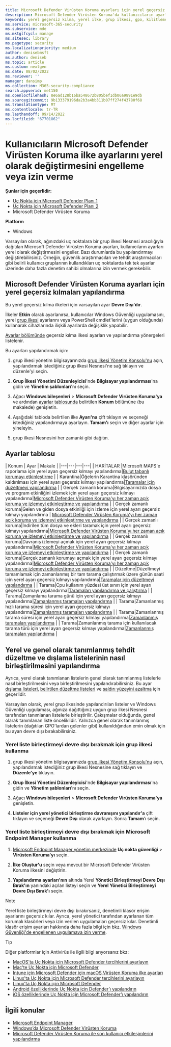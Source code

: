 ```yaml
---
title: Microsoft Defender Virüsten Koruma ayarları için yerel geçersiz kılmaları yapılandırma
description: Microsoft Defender Virüsten Koruma'da kullanıcıların ayarları yerel olarak değiştirmesini etkinleştirin veya devre dışı bırakın.
keywords: yerel geçersiz kılma, yerel ilke, grup ilkesi, gpo, kilitleme,birleştirme, listeler
ms.service: microsoft-365-security
ms.subservice: mde
ms.mktglfcycl: manage
ms.sitesec: library
ms.pagetype: security
ms.localizationpriority: medium
author: denisebmsft
ms.author: deniseb
ms.topic: article
ms.custom: nextgen
ms.date: 08/02/2022
ms.reviewer: ''
manager: dansimp
ms.collection: M365-security-compliance
search.appverid: met150
ms.openlocfilehash: 8e6ad128b16ba548672b805bef1db06a9891e9db
ms.sourcegitcommit: 9b133379196da2b3a4bb311b07ff274f43780f68
ms.translationtype: MT
ms.contentlocale: tr-TR
ms.lasthandoff: 09/14/2022
ms.locfileid: "67701862"
---
```

# <a name="prevent-or-allow-users-to-locally-modify-microsoft-defender-antivirus-policy-settings"></a>Kullanıcıların Microsoft Defender Virüsten Koruma ilke ayarlarını yerel olarak değiştirmesini engelleme veya izin verme


**Şunlar için geçerlidir:**

- [Uç Nokta için Microsoft Defender Planı 1](https://go.microsoft.com/fwlink/p/?linkid=2154037)
- [Uç Nokta için Microsoft Defender Planı 2](https://go.microsoft.com/fwlink/p/?linkid=2154037)
- Microsoft Defender Virüsten Koruma

**Platform**
- Windows

Varsayılan olarak, ağınızdaki uç noktalara bir grup ilkesi Nesnesi aracılığıyla dağıtılan Microsoft Defender Virüsten Koruma ayarları, kullanıcıların ayarları yerel olarak değiştirmesini engeller. Bazı durumlarda bu yapılandırmayı değiştirebilirsiniz. Örneğin, güvenlik araştırmacıları ve tehdit araştırmacıları gibi belirli kullanıcı gruplarının kullandıkları uç noktalarda tek tek ayarlar üzerinde daha fazla denetim sahibi olmalarına izin vermek gerekebilir.

## <a name="configure-local-overrides-for-microsoft-defender-antivirus-settings"></a>Microsoft Defender Virüsten Koruma ayarları için yerel geçersiz kılmaları yapılandırma

Bu yerel geçersiz kılma ilkeleri için varsayılan ayar **Devre Dışı'dır**.

İlkeler **Etkin** olarak ayarlanırsa, kullanıcılar Windows Güvenliği uygulamasını, yerel [grup ilkesi](microsoft-defender-security-center-antivirus.md) ayarlarını veya PowerShell cmdlet'lerini (uygun olduğunda) kullanarak cihazlarında ilişkili ayarlarda değişiklik yapabilir.

[Ayarlar bölümünde](#table-of-settings) geçersiz kılma ilkesi ayarları ve yapılandırma yönergeleri listelenir.

Bu ayarları yapılandırmak için:

1. grup ilkesi yönetim bilgisayarınızda [grup ilkesi Yönetim Konsolu'nu](/previous-versions/windows/it-pro/windows-server-2008-R2-and-2008/cc731212(v=ws.11)) açın, yapılandırmak istediğiniz grup ilkesi Nesnesi'ne sağ tıklayın ve düzenle'yi seçin.

2. **Grup İlkesi Yönetimi Düzenleyicisi**'nde **Bilgisayar yapılandırması**'na gidin ve **Yönetim şablonları**'nı seçin.

3. Ağacı **Windows bileşenleri** > **Microsoft Defender Virüsten Koruma'ya** ve ardından [ayarlar tablosunda](#table-of-settings) belirtilen **Konum** bölümüne (bu makalede) genişletin.

4. Aşağıdaki tabloda belirtilen ilke **Ayarı'na** çift tıklayın ve seçeneği istediğiniz yapılandırmaya ayarlayın. **Tamam'ı** seçin ve diğer ayarlar için yineleyin.

5. grup ilkesi Nesnesini her zamanki gibi dağıtın.

## <a name="table-of-settings"></a>Ayarlar tablosu

| Konum | Ayar | Makale |
|---|---|---|---|
| HARİTALAR |Microsoft MAPS'e raporlama için yerel ayarı geçersiz kılmayı yapılandırma|[Bulut tabanlı korumayı etkinleştirme](enable-cloud-protection-microsoft-defender-antivirus.md) |
| Karantina|Öğelerin Karantina klasöründen kaldırılması için yerel ayarı geçersiz kılmayı yapılandırma|[Taramalar için düzeltmeyi yapılandırma](configure-remediation-microsoft-defender-antivirus.md) |
| Gerçek zamanlı koruma|Bilgisayarınızda dosya ve program etkinliğini izlemek için yerel ayarı geçersiz kılmayı yapılandırma|[Microsoft Defender Virüsten Koruma'yı her zaman açık koruma ve izlemeyi etkinleştirme ve yapılandırma](configure-real-time-protection-microsoft-defender-antivirus.md) |
| Gerçek zamanlı koruma|Gelen ve giden dosya etkinliği için izleme için yerel ayarı geçersiz kılmayı yapılandırma | [Microsoft Defender Virüsten Koruma'yı her zaman açık koruma ve izlemeyi etkinleştirme ve yapılandırma](configure-real-time-protection-microsoft-defender-antivirus.md) |
| Gerçek zamanlı koruma|İndirilen tüm dosya ve ekleri taramak için yerel ayarı geçersiz kılmayı yapılandırma|[Microsoft Defender Virüsten Koruma'yı her zaman açık koruma ve izlemeyi etkinleştirme ve yapılandırma](configure-real-time-protection-microsoft-defender-antivirus.md) |
| Gerçek zamanlı koruma|Davranış izlemeyi açmak için yerel ayarı geçersiz kılmayı yapılandırma|[Microsoft Defender Virüsten Koruma'yı her zaman açık koruma ve izlemeyi etkinleştirme ve yapılandırma](configure-real-time-protection-microsoft-defender-antivirus.md) |
| Gerçek zamanlı koruma|Gerçek zamanlı korumayı açmak için yerel ayarı geçersiz kılmayı yapılandırma|[Microsoft Defender Virüsten Koruma'yı her zaman açık koruma ve izlemeyi etkinleştirme ve yapılandırma](configure-real-time-protection-microsoft-defender-antivirus.md) |
| Düzeltme|Düzeltmeyi tamamlamak için zamanlanmış bir tam tarama çalıştırmak üzere günün saati için yerel ayarı geçersiz kılmayı yapılandırma|[Taramalar için düzeltmeyi yapılandırma](configure-remediation-microsoft-defender-antivirus.md) |
| Tarama|Cpu kullanım yüzdesi üst sınırı için yerel ayarı geçersiz kılmayı yapılandırma|[Taramaları yapılandırma ve çalıştırma](run-scan-microsoft-defender-antivirus.md) |
| Tarama|Zamanlama tarama günü için yerel ayarı geçersiz kılmayı yapılandırma|[Zamanlanmış taramaları yapılandırma](scheduled-catch-up-scans-microsoft-defender-antivirus.md) |
| Tarama|Zamanlanmış hızlı tarama süresi için yerel ayarı geçersiz kılmayı yapılandırma|[Zamanlanmış taramaları yapılandırma](scheduled-catch-up-scans-microsoft-defender-antivirus.md) |
| Tarama|Zamanlanmış tarama süresi için yerel ayarı geçersiz kılmayı yapılandırma|[Zamanlanmış taramaları yapılandırma](scheduled-catch-up-scans-microsoft-defender-antivirus.md) |
| Tarama|Zamanlanmış tarama için kullanılacak tarama türü için yerel ayarı geçersiz kılmayı yapılandırma|[Zamanlanmış taramaları yapılandırma](scheduled-catch-up-scans-microsoft-defender-antivirus.md) |

<a id="merge-lists"></a>

## <a name="configure-how-locally-and-globally-defined-threat-remediation-and-exclusions-lists-are-merged"></a>Yerel ve genel olarak tanımlanmış tehdit düzeltme ve dışlama listelerinin nasıl birleştirilmesini yapılandırma

Ayrıca, yerel olarak tanımlanan listelerin genel olarak tanımlanmış listelerle nasıl birleştirilmesini veya birleştirilmesini yapılandırabilirsiniz. Bu ayar [dışlama listeleri](configure-exclusions-microsoft-defender-antivirus.md), [belirtilen düzeltme listeleri](configure-remediation-microsoft-defender-antivirus.md) ve [saldırı yüzeyini azaltma](/windows/security/threat-protection/microsoft-defender-atp/attack-surface-reduction) için geçerlidir.

Varsayılan olarak, yerel grup ilkesinde yapılandırılan listeler ve Windows Güvenliği uygulaması, ağınıza dağıttığınız uygun grup ilkesi Nesnesi tarafından tanımlanan listelerle birleştirilir. Çakışmalar olduğunda, genel olarak tanımlanan liste önceliklidir. Yalnızca genel olarak tanımlanmış listelerin (dağıtılan GPO'lardan gelenler gibi) kullanıldığından emin olmak için bu ayarı devre dışı bırakabilirsiniz.

### <a name="use-group-policy-to-disable-local-list-merging"></a>Yerel liste birleştirmeyi devre dışı bırakmak için grup ilkesi kullanma

1. grup ilkesi yönetim bilgisayarınızda [grup ilkesi Yönetim Konsolu'nu](/previous-versions/windows/it-pro/windows-server-2008-R2-and-2008/cc731212(v=ws.11)) açın, yapılandırmak istediğiniz grup ilkesi Nesnesine sağ tıklayın ve **Düzenle'ye** tıklayın.

2. **Grup İlkesi Yönetimi Düzenleyicisi**'nde **Bilgisayar yapılandırması**'na gidin ve **Yönetim şablonları**'nı seçin.

3. Ağacı **Windows bileşenleri** > **Microsoft Defender Virüsten Koruma'ya** genişletin.

4. **Listeler için yerel yönetici birleştirme davranışını yapılandır'a** çift tıklayın ve seçeneği **Devre Dışı** olarak ayarlayın. Sonra **Tamam**’ı seçin.

### <a name="use-microsoft-endpoint-manager-to-disable-local-list-merging"></a>Yerel liste birleştirmeyi devre dışı bırakmak için Microsoft Endpoint Manager kullanma

1. [Microsoft Endpoint Manager yönetim merkezinde](https://endpoint.microsoft.com) **Uç nokta güvenliği** > **Virüsten Koruma'yı** seçin.

2. **İlke Oluştur'u** seçin veya mevcut bir Microsoft Defender Virüsten Koruma ilkesini değiştirin.

3. **Yapılandırma ayarları'nın** altında Yerel **Yönetici Birleştirmeyi Devre Dışı Bırak'ın** yanındaki açılan listeyi seçin ve **Yerel Yönetici Birleştirmeyi Devre Dışı Bırak'ı** seçin.

> [!NOTE]
> Yerel liste birleştirmeyi devre dışı bırakırsanız, denetimli klasör erişim ayarlarını geçersiz kılar. Ayrıca, yerel yönetici tarafından ayarlanan tüm korumalı klasörleri veya izin verilen uygulamaları geçersiz kılar. Denetimli klasör erişim ayarları hakkında daha fazla bilgi için bkz. [Windows Güvenliği'de engellenen uygulamaya izin verme](https://support.microsoft.com/help/4046851/windows-10-allow-blocked-app-windows-security).

> [!TIP]
> Diğer platformlar için Antivirüs ile ilgili bilgi arıyorsanız bkz:
> - [MacOS'ta Uç Nokta için Microsoft Defender tercihlerini ayarlayın](mac-preferences.md)
> - [Mac'te Uç Nokta için Microsoft Defender](microsoft-defender-endpoint-mac.md)
> - [Intune için Microsoft Defender için macOS Virüsten Koruma ilke ayarları](/mem/intune/protect/antivirus-microsoft-defender-settings-macos)
> - [Linux'ta Uç Nokta için Microsoft Defender tercihlerini ayarlayın](linux-preferences.md)
> - [Linux'ta Uç Nokta için Microsoft Defender](microsoft-defender-endpoint-linux.md)
> - [Android özelliklerinde Uç Nokta için Defender’ı yapılandırın](android-configure.md)
> - [iOS özelliklerinde Uç Nokta için Microsoft Defender’ı yapılandırın](ios-configure-features.md)

## <a name="related-topics"></a>İlgili konular

- [Microsoft Endpoint Manager](/mem/endpoint-manager-overview)
- [Windows’da Microsoft Defender Virüsten Koruma](microsoft-defender-antivirus-in-windows-10.md)
- [Microsoft Defender Virüsten Koruma ile son kullanıcı etkileşimlerini yapılandırma](configure-end-user-interaction-microsoft-defender-antivirus.md)
